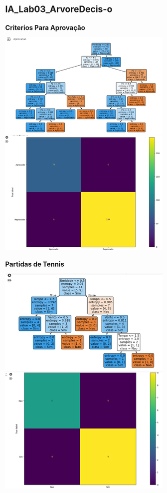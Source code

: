 # IA_Lab03_ArvoreDecis-o
## Criterios Para Aprovação
![image](https://github.com/JesCat16/IA_Lab03_ArvoreDecis-o/blob/main/CriterioAprova_Arvore.png)
![image](https://github.com/JesCat16/IA_Lab03_ArvoreDecis-o/blob/main/CriterioAprova_Matriz.png)

## Partidas de Tennis
![image](https://github.com/JesCat16/IA_Lab03_ArvoreDecis-o/blob/main/Partida_Arvore.png)
![image](https://github.com/JesCat16/IA_Lab03_ArvoreDecis-o/blob/main/Partida_Matriz.png)



